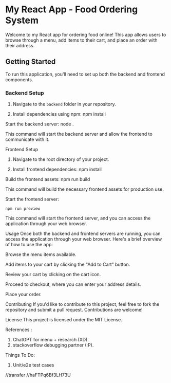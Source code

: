 # My React App - Food Ordering System

Welcome to my React app for ordering food online! This app allows users to browse through a menu, add items to their cart, and place an order with their address.

## Getting Started

To run this application, you'll need to set up both the backend and frontend components.

### Backend Setup

1. Navigate to the `backend` folder in your repository.

2. Install dependencies using npm:
    npm install

Start the backend server:
    node .

This command will start the backend server and allow the frontend to communicate with it.

Frontend Setup

1. Navigate to the root directory of your project.

2. Install frontend dependencies:
    npm install

Build the frontend assets:
    npm run build

This command will build the necessary frontend assets for production use.

Start the frontend server:

    npm run preview

This command will start the frontend server, and you can access the application through your web browser.

Usage
Once both the backend and frontend servers are running, you can access the application through your web browser. Here's a brief overview of how to use the app:

Browse the menu items available.

Add items to your cart by clicking the "Add to Cart" button.

Review your cart by clicking on the cart icon.

Proceed to checkout, where you can enter your address details.

Place your order.

Contributing
If you'd like to contribute to this project, feel free to fork the repository and submit a pull request. Contributions are welcome!

License
This project is licensed under the MIT License.

References :
1. ChatGPT for menu + research (XD).
2. stackoverflow debugging partner (:P).

Things To Do:
1. Unit/e2e test cases

//transfer
//haFTPq6Bf3LH73U